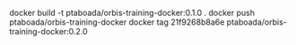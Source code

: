 docker build -t ptaboada/orbis-training-docker:0.1.0 .
docker push ptaboada/orbis-training-docker
docker tag 21f9268b8a6e ptaboada/orbis-training-docker:0.2.0 
